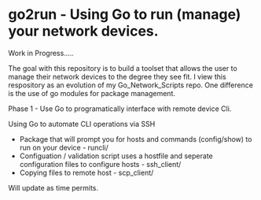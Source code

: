 # go2run - Using Go to run (manage) your network devices.

Work in Progress.....

The goal with this repository is to build a toolset that allows the user to manage their network devices to the degree they see fit.
I view this respository as an evolution of my Go_Network_Scripts repo. One difference is the use of go modules for package management.

Phase 1 - Use Go to programatically interface with remote device Cli.

Using Go to automate CLI operations via SSH

- Package that will prompt you for hosts and commands (config/show) to run on your device - runcli/
- Configuation / validation script uses a hostfile and seperate configuration files to configure hosts - ssh_client/
- Copying files to remote host - scp_client/


Will update as time permits.





